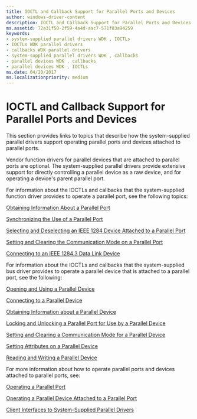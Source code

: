 ```yaml
---
title: IOCTL and Callback Support for Parallel Ports and Devices
author: windows-driver-content
description: IOCTL and Callback Support for Parallel Ports and Devices
ms.assetid: 72a31f50-2f59-4a4d-aac7-571f83a94259
keywords:
- system-supplied parallel drivers WDK , IOCTLs
- IOCTLs WDK parallel drivers
- callbacks WDK parallel drivers
- system-supplied parallel drivers WDK , callbacks
- parallel devices WDK , callbacks
- parallel devices WDK , IOCTLs
ms.date: 04/20/2017
ms.localizationpriority: medium
---
```


# IOCTL and Callback Support for Parallel Ports and Devices





This section provides links to topics that describe how the system-supplied parallel drivers support operating parallel ports and devices attached to parallel ports.

Vendor function drivers for parallel devices that are attached to parallel ports are optional. The system-supplied parallel drivers provide extensive support for directly controlling a parallel device as a raw device, and for operating a device's parent parallel port.

For information about the IOCTLs and callbacks that the system-supplied function driver provides to operate a parallel port, see the following topics:

[Obtaining Information About a Parallel Port](obtaining-information-about-a-parallel-port.md)

[Synchronizing the Use of a Parallel Port](synchronizing-the-use-of-a-parallel-port.md)

[Selecting and Deselecting an IEEE 1284 Device Attached to a Parallel Port](selecting-and-deselecting-an-ieee-1284-device-attached-to-a-parallel-p.md)

[Setting and Clearing the Communication Mode on a Parallel Port](setting-and-clearing-the-communication-mode-on-a-parallel-port.md)

[Connecting to an IEEE 1284.3 Data Link Device](connecting-to-an-ieee-1284-3-data-link-device.md)

For information about the IOCTLs and callbacks that the system-supplied bus driver provides to operate a parallel device that is attached to a parallel port, see the following:

[Opening and Using a Parallel Device](opening-and-using-a-parallel-device.md)

[Connecting to a Parallel Device](connecting-to-a-parallel-device.md)

[Obtaining Information about a Parallel Device](obtaining-information-about-a-parallel-device.md)

[Locking and Unlocking a Parallel Port for Use by a Parallel Device](locking-and-unlocking-a-parallel-port-for-use-by-a-parallel-device.md)

[Setting and Clearing a Communication Mode for a Parallel Device](setting-and-clearing-a-communication-mode-for-a-parallel-device.md)

[Setting Attributes on a Parallel Device](setting-attributes-on-a-parallel-device.md)

[Reading and Writing a Parallel Device](reading-and-writing-a-parallel-device.md)

For more information about how to operate parallel ports and devices attached to parallel ports, see:

[Operating a Parallel Port](operating-a-parallel-port.md)

[Operating a Parallel Device Attached to a Parallel Port](operating-a-parallel-device-attached-to-a-parallel-port.md)

[Client Interfaces to System-Supplied Parallel Drivers](https://msdn.microsoft.com/library/windows/hardware/ff543926)

 

 




